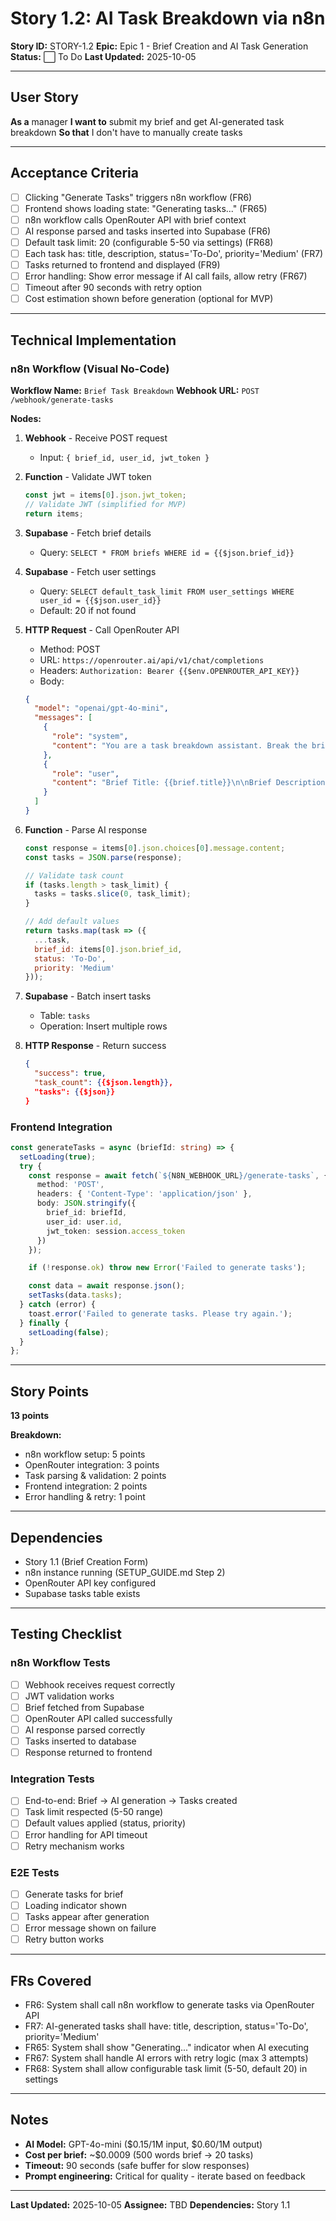 # Story 1.2: AI Task Breakdown via n8n

**Story ID:** STORY-1.2
**Epic:** Epic 1 - Brief Creation and AI Task Generation
**Status:** ⬜ To Do
**Last Updated:** 2025-10-05

---

## User Story

**As a** manager
**I want to** submit my brief and get AI-generated task breakdown
**So that** I don't have to manually create tasks

---

## Acceptance Criteria

- [ ] Clicking "Generate Tasks" triggers n8n workflow (FR6)
- [ ] Frontend shows loading state: "Generating tasks..." (FR65)
- [ ] n8n workflow calls OpenRouter API with brief context
- [ ] AI response parsed and tasks inserted into Supabase (FR6)
- [ ] Default task limit: 20 (configurable 5-50 via settings) (FR68)
- [ ] Each task has: title, description, status='To-Do', priority='Medium' (FR7)
- [ ] Tasks returned to frontend and displayed (FR9)
- [ ] Error handling: Show error message if AI call fails, allow retry (FR67)
- [ ] Timeout after 90 seconds with retry option
- [ ] Cost estimation shown before generation (optional for MVP)

---

## Technical Implementation

### n8n Workflow (Visual No-Code)

**Workflow Name:** `Brief Task Breakdown`
**Webhook URL:** `POST /webhook/generate-tasks`

**Nodes:**
1. **Webhook** - Receive POST request
   - Input: `{ brief_id, user_id, jwt_token }`

2. **Function** - Validate JWT token
   ```javascript
   const jwt = items[0].json.jwt_token;
   // Validate JWT (simplified for MVP)
   return items;
   ```

3. **Supabase** - Fetch brief details
   - Query: `SELECT * FROM briefs WHERE id = {{$json.brief_id}}`

4. **Supabase** - Fetch user settings
   - Query: `SELECT default_task_limit FROM user_settings WHERE user_id = {{$json.user_id}}`
   - Default: 20 if not found

5. **HTTP Request** - Call OpenRouter API
   - Method: POST
   - URL: `https://openrouter.ai/api/v1/chat/completions`
   - Headers: `Authorization: Bearer {{$env.OPENROUTER_API_KEY}}`
   - Body:
   ```json
   {
     "model": "openai/gpt-4o-mini",
     "messages": [
       {
         "role": "system",
         "content": "You are a task breakdown assistant. Break the brief into 5-{{task_limit}} actionable, specific tasks. Return JSON array with format: [{title: string, description: string}]"
       },
       {
         "role": "user",
         "content": "Brief Title: {{brief.title}}\n\nBrief Description: {{brief.description}}\n\nGenerate {{task_limit}} tasks."
       }
     ]
   }
   ```

6. **Function** - Parse AI response
   ```javascript
   const response = items[0].json.choices[0].message.content;
   const tasks = JSON.parse(response);

   // Validate task count
   if (tasks.length > task_limit) {
     tasks = tasks.slice(0, task_limit);
   }

   // Add default values
   return tasks.map(task => ({
     ...task,
     brief_id: items[0].json.brief_id,
     status: 'To-Do',
     priority: 'Medium'
   }));
   ```

7. **Supabase** - Batch insert tasks
   - Table: `tasks`
   - Operation: Insert multiple rows

8. **HTTP Response** - Return success
   ```json
   {
     "success": true,
     "task_count": {{$json.length}},
     "tasks": {{$json}}
   }
   ```

### Frontend Integration

```typescript
const generateTasks = async (briefId: string) => {
  setLoading(true);
  try {
    const response = await fetch(`${N8N_WEBHOOK_URL}/generate-tasks`, {
      method: 'POST',
      headers: { 'Content-Type': 'application/json' },
      body: JSON.stringify({
        brief_id: briefId,
        user_id: user.id,
        jwt_token: session.access_token
      })
    });

    if (!response.ok) throw new Error('Failed to generate tasks');

    const data = await response.json();
    setTasks(data.tasks);
  } catch (error) {
    toast.error('Failed to generate tasks. Please try again.');
  } finally {
    setLoading(false);
  }
};
```

---

## Story Points

**13 points**

**Breakdown:**
- n8n workflow setup: 5 points
- OpenRouter integration: 3 points
- Task parsing & validation: 2 points
- Frontend integration: 2 points
- Error handling & retry: 1 point

---

## Dependencies

- Story 1.1 (Brief Creation Form)
- n8n instance running (SETUP_GUIDE.md Step 2)
- OpenRouter API key configured
- Supabase tasks table exists

---

## Testing Checklist

### n8n Workflow Tests
- [ ] Webhook receives request correctly
- [ ] JWT validation works
- [ ] Brief fetched from Supabase
- [ ] OpenRouter API called successfully
- [ ] AI response parsed correctly
- [ ] Tasks inserted to database
- [ ] Response returned to frontend

### Integration Tests
- [ ] End-to-end: Brief → AI generation → Tasks created
- [ ] Task limit respected (5-50 range)
- [ ] Default values applied (status, priority)
- [ ] Error handling for API timeout
- [ ] Retry mechanism works

### E2E Tests
- [ ] Generate tasks for brief
- [ ] Loading indicator shown
- [ ] Tasks appear after generation
- [ ] Error message shown on failure
- [ ] Retry button works

---

## FRs Covered

- FR6: System shall call n8n workflow to generate tasks via OpenRouter API
- FR7: AI-generated tasks shall have: title, description, status='To-Do', priority='Medium'
- FR65: System shall show "Generating..." indicator when AI executing
- FR67: System shall handle AI errors with retry logic (max 3 attempts)
- FR68: System shall allow configurable task limit (5-50, default 20) in settings

---

## Notes

- **AI Model:** GPT-4o-mini ($0.15/1M input, $0.60/1M output)
- **Cost per brief:** ~$0.0009 (500 words brief → 20 tasks)
- **Timeout:** 90 seconds (safe buffer for slow responses)
- **Prompt engineering:** Critical for quality - iterate based on feedback

---

**Last Updated:** 2025-10-05
**Assignee:** TBD
**Dependencies:** Story 1.1
